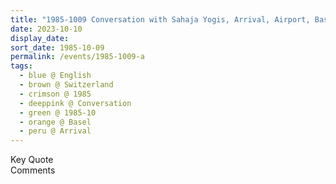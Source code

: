 ```yaml
---
title: "1985-1009 Conversation with Sahaja Yogis, Arrival, Airport, Basel, Switzerland"
date: 2023-10-10
display_date: 
sort_date: 1985-10-09
permalink: /events/1985-1009-a
tags:
  - blue @ English
  - brown @ Switzerland
  - crimson @ 1985
  - deeppink @ Conversation
  - green @ 1985-10
  - orange @ Basel
  - peru @ Arrival
---
```


<wave-list>
  <list-title color="green" width="75">Key Quote</list-title>
  <list-item color="BlanchedAlmond"  width="200"></list-item>
  <list-item color="Lavender"></list-item>
  <list-item color="BlanchedAlmond"></list-item>
</wave-list>

<br>

<wave-list>
  <list-title color="green" width="75">Comments</list-title>
  <list-item color="BlanchedAlmond"  width="200"></list-item>
  <list-item color="Lavender"></list-item>
  <list-item color="BlanchedAlmond"></list-item>
</wave-list>